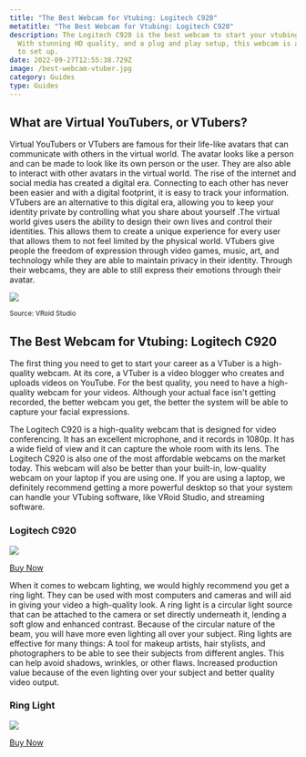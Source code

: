 ```yaml
---
title: "The Best Webcam for Vtubing: Logitech C920"
metatitle: "The Best Webcam for Vtubing: Logitech C920"
description: The Logitech C920 is the best webcam to start your vtubing career.
  With stunning HD quality, and a plug and play setup, this webcam is a breeze
  to set up.
date: 2022-09-27T12:55:38.729Z
image: /best-webcam-vtuber.jpg
category: Guides
type: Guides
---
```

## What are Virtual YouTubers, or VTubers?

Virtual YouTubers or VTubers are famous for their life-like avatars that can communicate with others in the virtual world. The avatar looks like a person and can be made to look like its own person or the user. They are also able to interact with other avatars in the virtual world. The rise of the internet and social media has created a digital era. Connecting to each other has never been easier and with a digital footprint, it is easy to track your information. VTubers are an alternative to this digital era, allowing you to keep your identity private by controlling what you share about yourself .The virtual world gives users the ability to design their own lives and control their identities. This allows them to create a unique experience for every user that allows them to not feel limited by the physical world. VTubers give people the freedom of expression through video games, music, art, and technology while they are able to maintain privacy in their identity. Through their webcams, they are able to still express their emotions through their avatar.

![](/best-webcam-vtuber.jpg)


<small>Source: VRoid Studio</small>

## The Best Webcam for Vtubing: Logitech C920

The first thing you need to get to start your career as a VTuber is a high-quality webcam. At its core, a VTuber is a video blogger who creates and uploads videos on YouTube. For the best quality, you need to have a high-quality webcam for your videos. Although your actual face isn't getting recorded, the better webcam you get, the better the system will be able to capture your facial expressions.

The Logitech C920 is a high-quality webcam that is designed for video conferencing. It has an excellent microphone, and it records in 1080p. It has a wide field of view and it can capture the whole room with its lens. The Logitech C920 is also one of the most affordable webcams on the market today. This webcam will also be better than your built-in, low-quality webcam on your laptop if you are using one. If you are using a laptop, we definitely recommend getting a more powerful desktop so that your system can handle your VTubing software, like VRoid Studio, and streaming software.

### Logitech C920

<a href="https://www.amazon.com/Logitech-Widescreen-Calling-Recording-Desktop/dp/B006JH8T3S?keywords=logitech+c920&link_code=qs&qid=1664284821&qu=eyJxc2MiOiIzLjExIiwicXNhIjoiMi44MCIsInFzcCI6IjIuNzYifQ%3D%3D&sr=8-3&ufe=app_do%3Aamzn1.fos.18ed3cb5-28d5-4975-8bc7-93deae8f9840&linkCode=li3&tag=gamestreamingsetup-20&linkId=85304eb63d32c4fab897376a22c7fc87&language=en_US&ref_=as_li_ss_il" target="_blank"><img border="0" src="//ws-na.amazon-adsystem.com/widgets/q?_encoding=UTF8&ASIN=B006JH8T3S&Format=_SL250_&ID=AsinImage&MarketPlace=US&ServiceVersion=20070822&WS=1&tag=gamestreamingsetup-20&language=en_US" ></a><img src="https://ir-na.amazon-adsystem.com/e/ir?t=gamestreamingsetup-20&language=en_US&l=li3&o=1&a=B006JH8T3S" width="1" height="1" border="0" alt="" style="border:none !important; margin:0px !important;" />

<a class="btn btn-primary" href="https://amzn.to/3xVJ04O">Buy Now</a>

When it comes to webcam lighting, we would highly recommend you get a ring light. They can be used with most computers and cameras and will aid in giving your video a high-quality look. A ring light is a circular light source that can be attached to the camera or set directly underneath it, lending a soft glow and enhanced contrast. Because of the circular nature of the beam, you will have more even lighting all over your subject. Ring lights are effective for many things: A tool for makeup artists, hair stylists, and photographers to be able to see their subjects from different angles. This can help avoid shadows, wrinkles, or other flaws. Increased production value because of the even lighting over your subject and better quality video output.

### Ring Light

<a href="https://www.amazon.com/Adjustable-Upgraded-Ringlight-Photography-Compatible/dp/B086ZXS6K3?crid=2G065JZ3SLQ6Z&keywords=ring+light&qid=1664284977&qu=eyJxc2MiOiI2LjM1IiwicXNhIjoiNi4xNSIsInFzcCI6IjYuMTEifQ%3D%3D&sprefix=ring+light%2Caps%2C86&sr=8-3&linkCode=li3&tag=gamestreamingsetup-20&linkId=e84ff5ebdfc3b57b1d6ef5ddc7333d98&language=en_US&ref_=as_li_ss_il" target="_blank"><img border="0" src="//ws-na.amazon-adsystem.com/widgets/q?_encoding=UTF8&ASIN=B086ZXS6K3&Format=_SL250_&ID=AsinImage&MarketPlace=US&ServiceVersion=20070822&WS=1&tag=gamestreamingsetup-20&language=en_US" ></a><img src="https://ir-na.amazon-adsystem.com/e/ir?t=gamestreamingsetup-20&language=en_US&l=li3&o=1&a=B086ZXS6K3" width="1" height="1" border="0" alt="" style="border:none !important; margin:0px !important;" />

<a class="btn btn-primary" href="https://amzn.to/3fodI04">Buy Now</a>